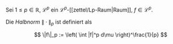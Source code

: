 Sei $1 \le p \in \mathbb{R}$, $\mathcal{L}^p$ ein $\mathcal{L}^p$-[[zettel/Lp-Raum|Raum]], $f \in \mathcal{L}^p$.

Die *Halbnorm* $\|\cdot\|_p$ ist definiert als

$$
	\|f\|_p := \left( \int |f|^p d\mu \right)^\frac{1}{p}
$$